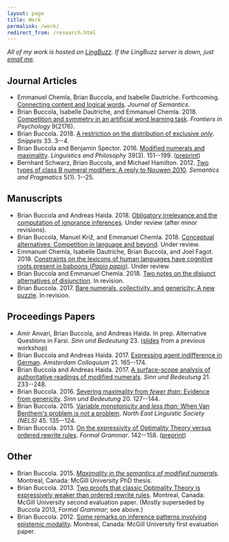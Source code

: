 ```yaml
---
layout: page
title: Work
permalink: /work/
redirect_from: /research.html
---
```


*All of my work is hosted on [LingBuzz][]. If the LingBuzz server is down, just [email me][email].*

[LingBuzz]: https://ling.auf.net/lingbuzz
[email]: mailto:brian.buccola@gmail.com

## Journal Articles

- Emmanuel Chemla, Brian Buccola, and Isabelle Dautriche. Forthcoming. [Connecting content and logical words][connecting-sa]. *Journal of Semantics*.
- Brian Buccola, Isabelle Dautriche, and Emmanuel Chemla. 2018. [Competition and symmetry in an artificial word learning task][competition]. *Frontiers in Psychology* 9(2176).
- Brian Buccola. 2018. [A restriction on the distribution of exclusive *only*][only-snippet]. *Snippets* 33. 3--4.
- Brian Buccola and Benjamin Spector. 2016. [Modified numerals and maximality][mod-num-max-doi]. *Linguistics and Philosophy* 39(3). 151--199. ([preprint][mod-num-max-lb])
- Bernhard Schwarz, Brian Buccola, and Michael Hamilton. 2012. [Two types of class B numeral modifiers: A reply to Nouwen 2010][reply-to-nouwen-sp]. *Semantics and Pragmatics* 5(1). 1--25.

[competition]: https://dx.doi.org/10.3389/fpsyg.2018.02176
[connecting-sa]: https://semanticsarchive.net/Archive/WVhYzUwM/Chemla-Buccola-Dautriche-ConnectWords.pdf
[only-snippet]: http://www.ledonline.it/snippets/allegati/snippets33002.pdf
[mod-num-max-doi]: https://dx.doi.org/10.1007/s10988-016-9187-2
[mod-num-max-lb]: https://ling.auf.net/lingbuzz/002528/current.pdf
[reply-to-nouwen-sp]: http://semprag.org/article/download/sp.5.1/pdf

## Manuscripts

- Brian Buccola and Andreas Haida. 2018. [Obligatory irrelevance and the computation of ignorance inferences][oblig-irrel-lb]. Under review (after minor revisions).
- Brian Buccola, Manuel Križ, and Emmanuel Chemla. 2018. [Conceptual alternatives: Competition in language and beyond][concepts-lb]. Under review.
- Emmanuel Chemla, Isabelle Dautriche, Brian Buccola, and Joel Fagot. 2018. [Constraints on the lexicons of human languages have cognitive roots present in baboons (*Papio papio*)][baboons-lb]. Under review.
- Brian Buccola and Emmanuel Chemla. 2018. [Two notes on the disjunct alternatives of disjunction][or-snippet]. In revision.
- Brian Buccola. 2017. [Bare numerals, collectivity, and genericity: A new puzzle][bare-num-lb]. In revision.

[baboons-lb]: https://ling.auf.net/lingbuzz/004172/current.pdf
[or-snippet]: https://ling.auf.net/lingbuzz/003967/current.pdf
[concepts-lb]: https://ling.auf.net/lingbuzz/003208/current.pdf
[oblig-irrel-lb]: https://ling.auf.net/lingbuzz/003600/current.pdf
[bare-num-lb]: https://ling.auf.net/lingbuzz/003400/current.pdf

## Proceedings Papers

- Amir Anvari, Brian Buccola, and Andreas Haida. In prep. Alternative Questions in Farsi. *Sinn und Bedeutung* 23. ([slides][miq2018] from a previous workshop)
- Brian Buccola and Andreas Haida. 2017. [Expressing agent indifference in German][ac2017]. *Amsterdam Colloquium* 21. 165--174.
- Brian Buccola and Andreas Haida. 2017. [A surface-scope analysis of authoritative readings of modified numerals][sub21]. *Sinn und Bedeutung* 21. 233--248.
- Brian Buccola. 2016. [Severing maximality from *fewer than*: Evidence from genericity][sub20]. *Sinn und Bedeutung* 20. 127--144.
- Brian Buccola. 2015. [Variable monotonicity and *less than*: When Van Benthem's problem is not a problem][nels45]. *North East Linguistic Society (NELS)* 45. 135--124.
- Brian Buccola. 2013. [On the expressivity of Optimality Theory versus ordered rewrite rules][fg-doi]. *Formal Grammar*. 142--158. ([preprint][fg-lb])

[miq2018]: https://drive.google.com/file/d/1di75XXJOFL2iOjQEU_afrsbtGGnsHY8V/view
[ac2017]: https://ling.auf.net/lingbuzz/003763/current.pdf
[sub21]: https://ling.auf.net/lingbuzz/003307/current.pdf
[sub20]: https://ling.auf.net/lingbuzz/002847/current.pdf
[nels45]: https://ling.auf.net/lingbuzz/002512/current.pdf
[fg-doi]: https://dx.doi.org/10.1007/978-3-642-39998-5_9
[fg-lb]: https://ling.auf.net/lingbuzz/002513/current.pdf

## Other

- Brian Buccola. 2015. [*Maximality in the semantics of modified numerals*][dissertation]. Montreal, Canada: McGill University PhD thesis.
- Brian Buccola. 2013. [Two proofs that classic Optimality Theory is expressively weaker than ordered rewrite rules][eval2]. Montreal, Canada: McGill University second evaluation paper. (Mostly superseded by Buccola 2013, *Formal Grammar*; see above.)
- Brian Buccola. 2012. [Some remarks on inference patterns involving epistemic modality][eval1]. Montreal, Canada: McGill University first evaluation paper.

[dissertation]: https://ling.auf.net/lingbuzz/003039/current.pdf
[eval2]: https://ling.auf.net/lingbuzz/003038/current.pdf
[eval1]: https://ling.auf.net/lingbuzz/003037/current.pdf
